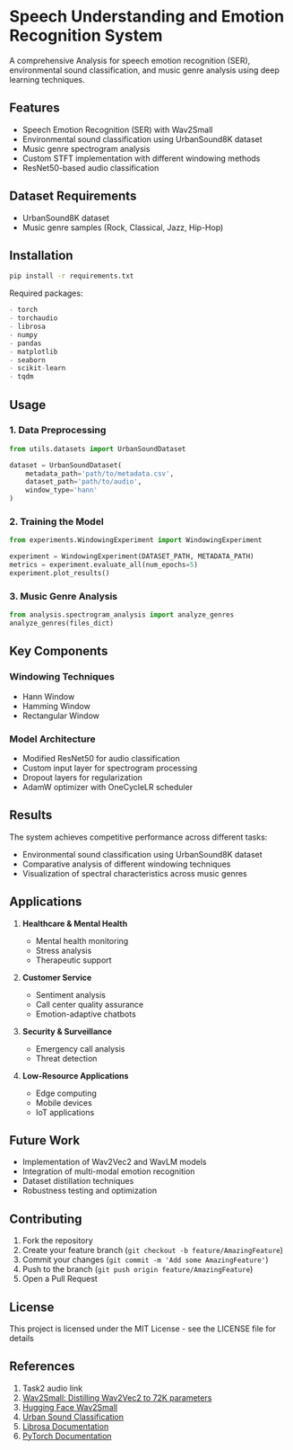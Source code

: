 # Speech Understanding and Emotion Recognition System

A comprehensive Analysis for speech emotion recognition (SER), environmental sound classification, and music genre analysis using deep learning techniques.

## Features

- Speech Emotion Recognition (SER) with Wav2Small
- Environmental sound classification using UrbanSound8K dataset
- Music genre spectrogram analysis
- Custom STFT implementation with different windowing methods
- ResNet50-based audio classification

## Dataset Requirements

- UrbanSound8K dataset
- Music genre samples (Rock, Classical, Jazz, Hip-Hop)

## Installation

```bash
pip install -r requirements.txt
```

Required packages:
```python
- torch
- torchaudio
- librosa
- numpy
- pandas
- matplotlib
- seaborn
- scikit-learn
- tqdm
```

## Usage

### 1. Data Preprocessing

```python
from utils.datasets import UrbanSoundDataset

dataset = UrbanSoundDataset(
    metadata_path='path/to/metadata.csv',
    dataset_path='path/to/audio',
    window_type='hann'
)
```

### 2. Training the Model

```python
from experiments.WindowingExperiment import WindowingExperiment

experiment = WindowingExperiment(DATASET_PATH, METADATA_PATH)
metrics = experiment.evaluate_all(num_epochs=5)
experiment.plot_results()
```

### 3. Music Genre Analysis

```python
from analysis.spectrogram_analysis import analyze_genres
analyze_genres(files_dict)
```

## Key Components

### Windowing Techniques
- Hann Window
- Hamming Window
- Rectangular Window

### Model Architecture
- Modified ResNet50 for audio classification
- Custom input layer for spectrogram processing
- Dropout layers for regularization
- AdamW optimizer with OneCycleLR scheduler

## Results

The system achieves competitive performance across different tasks:
- Environmental sound classification using UrbanSound8K dataset
- Comparative analysis of different windowing techniques
- Visualization of spectral characteristics across music genres

## Applications

1. **Healthcare & Mental Health**
   - Mental health monitoring
   - Stress analysis
   - Therapeutic support

2. **Customer Service**
   - Sentiment analysis
   - Call center quality assurance
   - Emotion-adaptive chatbots

3. **Security & Surveillance**
   - Emergency call analysis
   - Threat detection

4. **Low-Resource Applications**
   - Edge computing
   - Mobile devices
   - IoT applications

## Future Work

- Implementation of Wav2Vec2 and WavLM models
- Integration of multi-modal emotion recognition
- Dataset distillation techniques
- Robustness testing and optimization

## Contributing

1. Fork the repository
2. Create your feature branch (`git checkout -b feature/AmazingFeature`)
3. Commit your changes (`git commit -m 'Add some AmazingFeature'`)
4. Push to the branch (`git push origin feature/AmazingFeature`)
5. Open a Pull Request

## License

This project is licensed under the MIT License - see the LICENSE file for details

## References

1. Task2 audio link
2. [Wav2Small: Distilling Wav2Vec2 to 72K parameters](https://arxiv.org/abs/2408.13920)
3. [Hugging Face Wav2Small](https://huggingface.co/dkounadis/wav2small)
4. [Urban Sound Classification](https://github.com/smitkiri/urban-sound-classification)
5. [Librosa Documentation](https://librosa.org/doc/latest/index.html)
6. [PyTorch Documentation](https://pytorch.org/)


